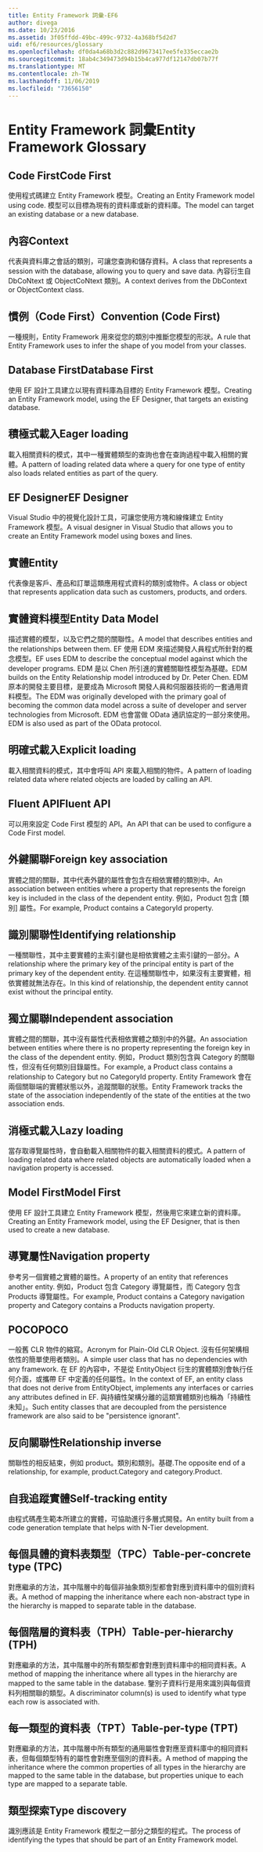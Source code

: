 ```yaml
---
title: Entity Framework 詞彙-EF6
author: divega
ms.date: 10/23/2016
ms.assetid: 3f05ffdd-49bc-499c-9732-4a368bf5d2d7
uid: ef6/resources/glossary
ms.openlocfilehash: df0da4a68b3d2c882d9673417ee5fe335eccae2b
ms.sourcegitcommit: 18ab4c349473d94b15b4ca977df12147db07b77f
ms.translationtype: MT
ms.contentlocale: zh-TW
ms.lasthandoff: 11/06/2019
ms.locfileid: "73656150"
---
```

# <a name="entity-framework-glossary"></a><span data-ttu-id="f3b04-102">Entity Framework 詞彙</span><span class="sxs-lookup"><span data-stu-id="f3b04-102">Entity Framework Glossary</span></span>
## <a name="code-first"></a><span data-ttu-id="f3b04-103">Code First</span><span class="sxs-lookup"><span data-stu-id="f3b04-103">Code First</span></span>
<span data-ttu-id="f3b04-104">使用程式碼建立 Entity Framework 模型。</span><span class="sxs-lookup"><span data-stu-id="f3b04-104">Creating an Entity Framework model using code.</span></span> <span data-ttu-id="f3b04-105">模型可以目標為現有的資料庫或新的資料庫。</span><span class="sxs-lookup"><span data-stu-id="f3b04-105">The model can target an existing database or a new database.</span></span>

## <a name="context"></a><span data-ttu-id="f3b04-106">內容</span><span class="sxs-lookup"><span data-stu-id="f3b04-106">Context</span></span>
<span data-ttu-id="f3b04-107">代表與資料庫之會話的類別，可讓您查詢和儲存資料。</span><span class="sxs-lookup"><span data-stu-id="f3b04-107">A class that represents a session with the database, allowing you to query and save data.</span></span> <span data-ttu-id="f3b04-108">內容衍生自 DbCoNtext 或 ObjectCoNtext 類別。</span><span class="sxs-lookup"><span data-stu-id="f3b04-108">A context derives from the DbContext or ObjectContext class.</span></span>

## <a name="convention-code-first"></a><span data-ttu-id="f3b04-109">慣例（Code First）</span><span class="sxs-lookup"><span data-stu-id="f3b04-109">Convention (Code First)</span></span>
<span data-ttu-id="f3b04-110">一種規則，Entity Framework 用來從您的類別中推斷您模型的形狀。</span><span class="sxs-lookup"><span data-stu-id="f3b04-110">A rule that Entity Framework uses to infer the shape of you model from your classes.</span></span>

## <a name="database-first"></a><span data-ttu-id="f3b04-111">Database First</span><span class="sxs-lookup"><span data-stu-id="f3b04-111">Database First</span></span>
<span data-ttu-id="f3b04-112">使用 EF 設計工具建立以現有資料庫為目標的 Entity Framework 模型。</span><span class="sxs-lookup"><span data-stu-id="f3b04-112">Creating an Entity Framework model, using the EF Designer, that targets an existing database.</span></span>

## <a name="eager-loading"></a><span data-ttu-id="f3b04-113">積極式載入</span><span class="sxs-lookup"><span data-stu-id="f3b04-113">Eager loading</span></span>
<span data-ttu-id="f3b04-114">載入相關資料的模式，其中一種實體類型的查詢也會在查詢過程中載入相關的實體。</span><span class="sxs-lookup"><span data-stu-id="f3b04-114">A pattern of loading related data where a query for one type of entity also loads related entities as part of the query.</span></span>

## <a name="ef-designer"></a><span data-ttu-id="f3b04-115">EF Designer</span><span class="sxs-lookup"><span data-stu-id="f3b04-115">EF Designer</span></span>
<span data-ttu-id="f3b04-116">Visual Studio 中的視覺化設計工具，可讓您使用方塊和線條建立 Entity Framework 模型。</span><span class="sxs-lookup"><span data-stu-id="f3b04-116">A visual designer in Visual Studio that allows you to create an Entity Framework model using boxes and lines.</span></span>

## <a name="entity"></a><span data-ttu-id="f3b04-117">實體</span><span class="sxs-lookup"><span data-stu-id="f3b04-117">Entity</span></span>
<span data-ttu-id="f3b04-118">代表像是客戶、產品和訂單這類應用程式資料的類別或物件。</span><span class="sxs-lookup"><span data-stu-id="f3b04-118">A class or object that represents application data such as customers, products, and orders.</span></span>

## <a name="entity-data-model"></a><span data-ttu-id="f3b04-119">實體資料模型</span><span class="sxs-lookup"><span data-stu-id="f3b04-119">Entity Data Model</span></span>
<span data-ttu-id="f3b04-120">描述實體的模型，以及它們之間的關聯性。</span><span class="sxs-lookup"><span data-stu-id="f3b04-120">A model that describes entities and the relationships between them.</span></span> <span data-ttu-id="f3b04-121">EF 使用 EDM 來描述開發人員程式所針對的概念模型。</span><span class="sxs-lookup"><span data-stu-id="f3b04-121">EF uses EDM to describe the conceptual model against which the developer programs.</span></span> <span data-ttu-id="f3b04-122">EDM 是以 Chen 所引進的實體關聯性模型為基礎。</span><span class="sxs-lookup"><span data-stu-id="f3b04-122">EDM builds on the Entity Relationship model introduced by Dr. Peter Chen.</span></span> <span data-ttu-id="f3b04-123">EDM 原本的開發主要目標，是要成為 Microsoft 開發人員和伺服器技術的一套通用資料模型。</span><span class="sxs-lookup"><span data-stu-id="f3b04-123">The EDM was originally developed with the primary goal of becoming the common data model across a suite of developer and server technologies from Microsoft.</span></span> <span data-ttu-id="f3b04-124">EDM 也會當做 OData 通訊協定的一部分來使用。</span><span class="sxs-lookup"><span data-stu-id="f3b04-124">EDM is also used as part of the OData protocol.</span></span>

## <a name="explicit-loading"></a><span data-ttu-id="f3b04-125">明確式載入</span><span class="sxs-lookup"><span data-stu-id="f3b04-125">Explicit loading</span></span>
<span data-ttu-id="f3b04-126">載入相關資料的模式，其中會呼叫 API 來載入相關的物件。</span><span class="sxs-lookup"><span data-stu-id="f3b04-126">A pattern of loading related data where related objects are loaded by calling an API.</span></span>

## <a name="fluent-api"></a><span data-ttu-id="f3b04-127">Fluent API</span><span class="sxs-lookup"><span data-stu-id="f3b04-127">Fluent API</span></span>
<span data-ttu-id="f3b04-128">可以用來設定 Code First 模型的 API。</span><span class="sxs-lookup"><span data-stu-id="f3b04-128">An API that can be used to configure a Code First model.</span></span>

## <a name="foreign-key-association"></a><span data-ttu-id="f3b04-129">外鍵關聯</span><span class="sxs-lookup"><span data-stu-id="f3b04-129">Foreign key association</span></span>
<span data-ttu-id="f3b04-130">實體之間的關聯，其中代表外鍵的屬性會包含在相依實體的類別中。</span><span class="sxs-lookup"><span data-stu-id="f3b04-130">An association between entities where a property that represents the foreign key is included in the class of the dependent entity.</span></span> <span data-ttu-id="f3b04-131">例如，Product 包含 [類別] 屬性。</span><span class="sxs-lookup"><span data-stu-id="f3b04-131">For example, Product contains a CategoryId property.</span></span>

## <a name="identifying-relationship"></a><span data-ttu-id="f3b04-132">識別關聯性</span><span class="sxs-lookup"><span data-stu-id="f3b04-132">Identifying relationship</span></span>
<span data-ttu-id="f3b04-133">一種關聯性，其中主要實體的主索引鍵也是相依實體之主索引鍵的一部分。</span><span class="sxs-lookup"><span data-stu-id="f3b04-133">A relationship where the primary key of the principal entity is part of the primary key of the dependent entity.</span></span> <span data-ttu-id="f3b04-134">在這種關聯性中，如果沒有主要實體，相依實體就無法存在。</span><span class="sxs-lookup"><span data-stu-id="f3b04-134">In this kind of relationship, the dependent entity cannot exist without the principal entity.</span></span>

## <a name="independent-association"></a><span data-ttu-id="f3b04-135">獨立關聯</span><span class="sxs-lookup"><span data-stu-id="f3b04-135">Independent association</span></span>
<span data-ttu-id="f3b04-136">實體之間的關聯，其中沒有屬性代表相依實體之類別中的外鍵。</span><span class="sxs-lookup"><span data-stu-id="f3b04-136">An association between entities where there is no property representing the foreign key in the class of the dependent entity.</span></span> <span data-ttu-id="f3b04-137">例如，Product 類別包含與 Category 的關聯性，但沒有任何類別目錄屬性。</span><span class="sxs-lookup"><span data-stu-id="f3b04-137">For example, a Product class contains a relationship to Category but no CategoryId property.</span></span> <span data-ttu-id="f3b04-138">Entity Framework 會在兩個關聯端的實體狀態以外，追蹤關聯的狀態。</span><span class="sxs-lookup"><span data-stu-id="f3b04-138">Entity Framework tracks the state of the association independently of the state of the entities at the two association ends.</span></span>

## <a name="lazy-loading"></a><span data-ttu-id="f3b04-139">消極式載入</span><span class="sxs-lookup"><span data-stu-id="f3b04-139">Lazy loading</span></span>
<span data-ttu-id="f3b04-140">當存取導覽屬性時，會自動載入相關物件的載入相關資料的模式。</span><span class="sxs-lookup"><span data-stu-id="f3b04-140">A pattern of loading related data where related objects are automatically loaded when a navigation property is accessed.</span></span>

## <a name="model-first"></a><span data-ttu-id="f3b04-141">Model First</span><span class="sxs-lookup"><span data-stu-id="f3b04-141">Model First</span></span>
<span data-ttu-id="f3b04-142">使用 EF 設計工具建立 Entity Framework 模型，然後用它來建立新的資料庫。</span><span class="sxs-lookup"><span data-stu-id="f3b04-142">Creating an Entity Framework model, using the EF Designer, that is then used to create a new database.</span></span>

## <a name="navigation-property"></a><span data-ttu-id="f3b04-143">導覽屬性</span><span class="sxs-lookup"><span data-stu-id="f3b04-143">Navigation property</span></span>
<span data-ttu-id="f3b04-144">參考另一個實體之實體的屬性。</span><span class="sxs-lookup"><span data-stu-id="f3b04-144">A property of an entity that references another entity.</span></span> <span data-ttu-id="f3b04-145">例如，Product 包含 Category 導覽屬性，而 Category 包含 Products 導覽屬性。</span><span class="sxs-lookup"><span data-stu-id="f3b04-145">For example, Product contains a Category navigation property and Category contains a Products navigation property.</span></span>

## <a name="poco"></a><span data-ttu-id="f3b04-146">POCO</span><span class="sxs-lookup"><span data-stu-id="f3b04-146">POCO</span></span>
<span data-ttu-id="f3b04-147">一般舊 CLR 物件的縮寫。</span><span class="sxs-lookup"><span data-stu-id="f3b04-147">Acronym for Plain-Old CLR Object.</span></span> <span data-ttu-id="f3b04-148">沒有任何架構相依性的簡單使用者類別。</span><span class="sxs-lookup"><span data-stu-id="f3b04-148">A simple user class that has no dependencies with any framework.</span></span> <span data-ttu-id="f3b04-149">在 EF 的內容中，不是從 EntityObject 衍生的實體類別會執行任何介面，或攜帶 EF 中定義的任何屬性。</span><span class="sxs-lookup"><span data-stu-id="f3b04-149">In the context of EF, an entity class that does not derive from EntityObject, implements any interfaces or carries any attributes defined in EF.</span></span> <span data-ttu-id="f3b04-150">與持續性架構分離的這類實體類別也稱為「持續性未知」。</span><span class="sxs-lookup"><span data-stu-id="f3b04-150">Such entity classes that are decoupled from the persistence framework are also said to be "persistence ignorant".</span></span>  

## <a name="relationship-inverse"></a><span data-ttu-id="f3b04-151">反向關聯性</span><span class="sxs-lookup"><span data-stu-id="f3b04-151">Relationship inverse</span></span>
<span data-ttu-id="f3b04-152">關聯性的相反結束，例如 product。類別和類別。基礎.</span><span class="sxs-lookup"><span data-stu-id="f3b04-152">The opposite end of a relationship, for example, product.Category and category.Product.</span></span>

## <a name="self-tracking-entity"></a><span data-ttu-id="f3b04-153">自我追蹤實體</span><span class="sxs-lookup"><span data-stu-id="f3b04-153">Self-tracking entity</span></span>
<span data-ttu-id="f3b04-154">由程式碼產生範本所建立的實體，可協助進行多層式開發。</span><span class="sxs-lookup"><span data-stu-id="f3b04-154">An entity built from a code generation template that helps with N-Tier development.</span></span>

## <a name="table-per-concrete-type-tpc"></a><span data-ttu-id="f3b04-155">每個具體的資料表類型（TPC）</span><span class="sxs-lookup"><span data-stu-id="f3b04-155">Table-per-concrete type (TPC)</span></span>
<span data-ttu-id="f3b04-156">對應繼承的方法，其中階層中的每個非抽象類別型都會對應到資料庫中的個別資料表。</span><span class="sxs-lookup"><span data-stu-id="f3b04-156">A method of mapping the inheritance where each non-abstract type in the hierarchy is mapped to separate table in the database.</span></span>

## <a name="table-per-hierarchy-tph"></a><span data-ttu-id="f3b04-157">每個階層的資料表（TPH）</span><span class="sxs-lookup"><span data-stu-id="f3b04-157">Table-per-hierarchy (TPH)</span></span>
<span data-ttu-id="f3b04-158">對應繼承的方法，其中階層中的所有類型都會對應到資料庫中的相同資料表。</span><span class="sxs-lookup"><span data-stu-id="f3b04-158">A method of mapping the inheritance where all types in the hierarchy are mapped to the same table in the database.</span></span> <span data-ttu-id="f3b04-159">鑒別子資料行是用來識別與每個資料列相關聯的類型。</span><span class="sxs-lookup"><span data-stu-id="f3b04-159">A discriminator column(s) is used to identify what type each row is associated with.</span></span>

## <a name="table-per-type-tpt"></a><span data-ttu-id="f3b04-160">每一類型的資料表（TPT）</span><span class="sxs-lookup"><span data-stu-id="f3b04-160">Table-per-type (TPT)</span></span>
<span data-ttu-id="f3b04-161">對應繼承的方法，其中階層中所有類型的通用屬性會對應至資料庫中的相同資料表，但每個類型特有的屬性會對應至個別的資料表。</span><span class="sxs-lookup"><span data-stu-id="f3b04-161">A method of mapping the inheritance where the common properties of all types in the hierarchy are mapped to the same table in the database, but properties unique to each type are mapped to a separate table.</span></span>

## <a name="type-discovery"></a><span data-ttu-id="f3b04-162">類型探索</span><span class="sxs-lookup"><span data-stu-id="f3b04-162">Type discovery</span></span>
<span data-ttu-id="f3b04-163">識別應該是 Entity Framework 模型之一部分之類型的程式。</span><span class="sxs-lookup"><span data-stu-id="f3b04-163">The process of identifying the types that should be part of an Entity Framework model.</span></span>
